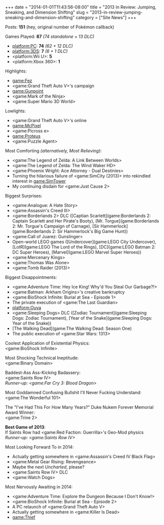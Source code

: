 +++
date = "2014-01-01T11:43:56-08:00"
title = "2013 In Review: Jumping, Sneaking, and Dimension Shifting"
slug = "2013-in-review-jumping-sneaking-and-dimension-shifting"
category = ["Site News"]
+++

Posts: <b>151</b> (hey, original number of Pokémon callback)

Games Played: <b>87</b> <i>(74 standalone + 13 DLC)</i>

* <platform:PC>: <b>74</b> <i>(62 + 12 DLC)</i>
* <platform:3DS>: <b>7</b> <i>(6 + 1 DLC)</i>
* <platform:Wii U>: <b>5</b>
* <platform:Xbox 360>: <b>1</b>

Highlights:

* <game:Fez>
* <game:Grand Theft Auto V>'s campaign
* <game:Gunpoint>
* <game:Mark of the Ninja>
* <game:Super Mario 3D World>

Lowlights:

* <game:Grand Theft Auto V>'s online
* <game:McPixel>
* <game:Picross e>
* <game:Proteus>
* <game:Puzzle Agent>

Most Comforting <i>(alternatively, Most Relieving)</i>:

* <game:The Legend of Zelda: A Link Between Worlds>
* <game:The Legend of Zelda: The Wind Waker HD>
* <game:Phoenix Wright: Ace Attorney - Dual Destinies>
* Turning the hilarious failure of <game:SimCity (2013)> into rekindled interest in <game:SimTower>
* My continuing disdain for <game:Just Cause 2>

Biggest Surprises:

* <game:Analogue: A Hate Story>
* <game:Assassin's Creed III>
* <game:Borderlands 2> DLC ([Captian Scarlett](game:Borderlands 2: Captain Scarlett and Her Pirate's Booty), [Mr. Torgue](game:Borderlands 2: Mr. Torgue's Campaign of Carnage), [Sir Hammerlock](game:Borderlands 2: Sir Hammerlock's Big Game Hunt))
* <game:Call of Juarez: Gunslinger>
* Open-world LEGO games ([Undercover](game:LEGO City Undercover), [LotR](game:LEGO The Lord of the Rings), [DC](game:LEGO Batman 2: DC Super Heroes), [Marvel](game:LEGO Marvel Super Heroes))
* <game:Mercenary Kings>
* <game:Thomas Was Alone>
* <game:Tomb Raider (2013)>

Biggest Disappointments:

* <game:Adventure Time: Hey Ice King! Why'd You Steal Our Garbage?!>
* <game:Batman: Arkham Origins>'s creative bankruptcy
* <game:BioShock Infinite: Burial at Sea - Episode 1>
* The private execution of <game:The Last Guardian>
* <platform:Ouya>
* <game:Sleeping Dogs> DLC ([Zodiac Tournament](game:Sleeping Dogs: Zodiac Tournament), [Year of the Snake](game:Sleeping Dogs: Year of the Snake))
* [The Walking Dead](game:The Walking Dead: Season One)
* The public execution of <game:Star Wars: 1313>

Coolest Application of Existential Physics:  
<game:BioShock Infinite>

Most Shocking Technical Ineptitude:  
<game:Binary Domain>

Baddest-Ass Ass-Kicking Badassery:  
<game:Saints Row IV>  
<i>Runner-up: <game:Far Cry 3: Blood Dragon></i>

Most Goddamned Confusing Bullshit I'll Never Fucking Understand:  
<game:The Wonderful 101>

The "I've Had This For How Many Years?" Duke Nukem Forever Memorial Award Winner:  
<game:Trine 2>

<b>Best Game of 2013</b>:  
If Saints Row had <game:Red Faction: Guerrilla>'s Geo-Mod physics  
<i>Runner-up: <game:Saints Row IV></i>

Most Looking Forward To in 2014:

* Actually getting somewhere in <game:Assassin's Creed IV Black Flag>
* <game:Metal Gear Rising: Revengeance>
* Maybe the next <i>Uncharted</i>, please?
* <game:Saints Row IV> DLC
* <game:Watch Dogs>

Most Nervously Awaiting in 2014:

* <game:Adventure Time: Explore the Dungeon Because I Don't Know!>
* <game:BioShock Infinite: Burial at Sea - Episode 2>
* A PC relaunch of <game:Grand Theft Auto V>
* Actually getting somewhere in <game:Killer Is Dead>
* <game:Thief>

